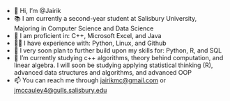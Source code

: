 - 👋 Hi, I’m @Jairik
- 📚 I am currently a second-year student at Salisbury University, Majoring in Computer Science and Data Science
- 🏅 I am proficient in: C++, Microsoft Excel, and Java
- 👨‍💻 I have experience with: Python, Linux, and Github
- 📓 I very soon plan to further build upon my skills for: Python, R, and SQL
- 🌱 I’m currently studying c++ algorithms, theory behind computation, and linear algebra. I will soon be studying applying statistical thinking (R), advanced data structures and algorithms, and advanced OOP
- 📫 You can reach me through jairikmc@gmail.com or jmccauley4@gulls.salisbury.edu

<!---
Jairik/Jairik is a ✨ special ✨ repository because its `README.md` (this file) appears on your GitHub profile.
You can click the Preview link to take a look at your changes.
--->

